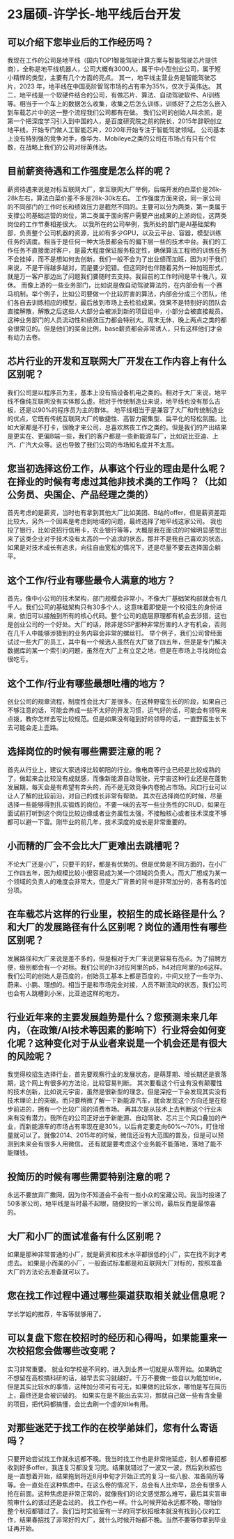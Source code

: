 # 23届硕-许学长-地平线后台开发

## 可以介绍下您毕业后的工作经历吗？

我现在工作的公司是地平线（国内TOP1智能驾驶计算方案与智能驾驶芯片提供商），全称是地平线机器人，公司大概有3000人，属于中小型创业公司，属于短小精悍的类型，主要有几个方面的亮点。
其一，地平线主营业务是智能驾驶芯片，2023 年，地平线在中国高阶智驾市场的占有率为35\%，仅次于英伟达。
其二，地平线是一个软硬件结合的公司，有做芯片、算法、自动驾驶软件、AI训练等。相当于一个车上的数据怎么收集，收集之后怎么训练，训练好了之后怎么嵌入到车载芯片中的这一整个流程我们公司都有在做。
我们公司的创始人叫余凯，是第一个把深度学习引入到中国的人，是百度研究院之前的院长，2015年辞职创立地平线，开始专门做人工智能芯片，2020年开始专注于智能驾驶领域。
公司基本上没有特别强的竞争对手，像华为、Mobileye之类的公司在市场占有只有个位数，在战略上我们的公司对标英伟达。

## 目前薪资待遇和工作强度是怎么样的呢？

薪资待遇来说是对标互联网大厂，拿互联网大厂举例，后端开发的白菜价是26k-28k左右，算法白菜价差不多是28k-30k左右。
工作强度方面来说，同一家公司的不同部门的工作时长和绩效压力是截然不同的。主要可以分为两类，第一类属于支撑公司基础运营的岗位，第二类属于面向客户需要产出成果的上游岗位，这两类岗位的工作节奏相差很大。
以我所在的公司举例，我所处的部门是AI基础架构部，负责整个公司机器的资源，比如有多少GPU，以及云平台、容器，模型训练任务的调度。相当于是任何一种大场景都会有的偏下层一些的技术中台。我们的工作任务不直接面对客户，是最大程度保证服务稳定性，确保算法工程师的训练任务不会挂掉，而不是想如何去创新。我们一般不会为了出业绩而加班，因为对于我们来说，不是干得越多越对，而是要少犯错。但这同时也伴随着另外一种加班形式，就是万一客户那边出了问题我们要随时去支持。我目前的工作时间是早十晚八，双休。
而像上游的一些业务部门，比如说是做自动驾驶算法的，在内部会有一个赛马机制。举个例子，比如公司要做一个比较厉害的算法，内部会分成三个团队，他们各自去训练相应的模型，最后放到市场上去检验成果。效果不是特别好的团队会直接解散，解散之后这些人大部分会被派到新的项目组中，小部分会被直接裁员。这种业务部门的人员流动性和绩效压力都会特别大。周末无休，晚上两点之类的都会很常见的。但是他们的奖金比例，base薪资都会非常诱人，只有这样他们才会有动力去卷。

## 芯片行业的开发和互联网大厂开发在工作内容上有什么区别呢？

我们公司是以程序员为主，基本上没有搞设备机电之类的。相对于大厂来说，地平线不像纯互联网没有实体那么虚。相对于传统制造业来说，地平线也没有那么古板，还是以90\%的程序员为主的群体。
地平线相当于是兼容了大厂和传统制造业的优点，它既有传统互联网大厂的敏捷性、高智力密集型、扁平化的轻松氛围。比如大家都是不打卡，很晚才来公司，总喜欢熬夜工作之类的。但是我们的产出结果是更实在、更偏B端一些，我们的客户都是一些新能源车厂，比如说比亚迪、上汽、广汽大众等。这也导致了我们公司的市场知名度并不太高。

## 您当初选择这份工作，从事这个行业的理由是什么呢？在择业的时候有考虑过其他非技术类的工作吗？（比如公务员、央国企、产品经理之类的）

首先考虑的是薪资，当时也有拿到其他大厂比如美团、B站的offer，但是薪资差距比较大，另外一个因素是考虑到地域的问题，最终选择了地平线这家公司。
我也投了银行，比如说招行信用卡，农业银行等等，大概是我在面试的时候明显感觉出来了这类企业对于技术没有太高的一个追求的状态，那并不是我自己喜欢的状态。如果是对技术成长有追求，向往自由宽松的情况下，还是尽量不要去选择国企躺平。

## 这个工作/行业有哪些最令人满意的地方？

首先，像中小公司的技术架构，部门规模会非常小，不像大厂基础架构部就会有几千人。我们公司的基础架构只有30多个人，这意味着即使是一个校招生的身份进来，依旧可以接触到所有的核心代码。整个公司的底层原理都有机会去涉猎，这也是创业公司的一个好处。大厂的话，除非是SSP那种非常厉害的人才有机会，否则在几千人中能够涉猎到的业务内容会非常的螺丝钉。
举个例子，我们公司曾经面试过一些大厂的员工，其中有一个候选人虽然在大厂做了四五年，但是是专门解决数据库的某一个索引的问题，虽然在大厂上有立足之地，但是在市场上寻找岗位会很吃亏。

## 这个工作/行业有哪些最想吐槽的地方？

创业公司的规章流程，制度性会比大厂差很多。在这种野蛮生长的阶段，如果自己不够注意的话，可能会养成一些不太好的开发习惯，运气好的话，可能会有领导来点拨，教你怎样去写比较规范。但是如果没有碰到好的领导的话，一直野蛮生长下去可能会走上歪路。

## 选择岗位的时候有哪些需要注意的呢？

首先从行业上，建议大家选择比较朝阳的行业。像电商等行业已经是比较成熟的了，做起来会比较没有成就感，而像新能源自动驾驶，元宇宙这种行业还是在蓬勃发展期，每天会是有希望有奔头的，而不是无效竞争内卷抢占市场。风口行业可以让人了解的比较前沿，对自己的成长非常有帮助。
其次在选择岗位的时候，尽量选择一些能够得到扎实锻炼的岗位。不要一味的去写一些业务性的CRUD，如果在面试前打听到这个岗位比较边缘或者业务属性太强，不接触核心或者技术深度不够都可以避一下雷。刚毕业的前几年，技术深度的成长是非常重要的。

## 小而精的厂会不会比大厂更难出去跳槽呢？

不论大厂还是小厂，只要干的好，都是有优势的。但是优势是不同方面的，在小厂工作四五年，因为规模比较小很容易成为某一个领域的负责人。而大厂想成为某一个领域的负责人的难度会非常大，但是大厂背景的背书是非常加分的，各有各的加分项。

## 在车载芯片这样的行业里，校招生的成长路径是什么？和大厂的发展路径有什么区别呢？岗位的通用性有哪些区别呢？

发展路径和大厂来说是差不多的，但是相对于大厂来说更容易有亮点。为了招聘方便，级别都会有一个对标。我们公司的h3对应阿里的p5，h4对应阿里的p6这样。我们公司的创始人是百度的，创始员工基本上都是百度的，中间又挖了一些华为、蔚来、小鹏、理想的。相当于是和市场完全对接，人员不断流动的状态，我们公司也会有人跳槽到小米，比亚迪这样的地方。

## 行业近年来的主要发展趋势是什么？您预测未来几年内，（在政策/AI技术等因素的影响下）行业将会如何变化呢？这种变化对于从业者来说是一个机会还是有很大的风险呢？

我觉得校招生选择行业，首先要观察行业的发展状态，是萌芽期、增长期还是衰落期，这个网上有很多的方法论，比较容易判断。
其次要看这个行业有没有颠覆性的技术创新，比如说元宇宙，虽然是很新型的理念，但是深挖一下会发现其实没有技术理论上的突破。而只要稍微了解一下新能源汽车，就会发现这个方向还是在稳步前进的，拥有一个比较广阔的消费市场。
再其次是从技术上去判断这个行业未来有没有潜力。我所在的公司正好出于新能源、自动驾驶、芯片三个风口叠加的产业，而新能源车的市场占有率现在是30\%，以后肯定要走向60\%～70\%，盯住增量就可以了。就像2014、2015年的时候，微信还没有大范围的普及，但是可以预测到未来会有很多人用微信。
还有就是要考虑这个业务能不能落地，落地了能不能赚钱。

## 投简历的时候有哪些需要特别注意的呢？

永远不要放弃广撒网，因为你不知道会不会有一些小众的宝藏公司。我当时投递了50多家公司，地平线是当时最不起眼，随便投的一家公司，最后反而是最惊喜的。

## 大厂和小厂的面试准备有什么区别呢？

如果是那种非常普通的小厂，就是薪资和技术水平都很低的小厂，实在找不到才考虑去。
如果是小而美的小厂，一般面试标准都是和互联网大厂对标的，按照准备大厂的方法论去准备就可以了。

## 您在找工作过程中通过哪些渠道获取相关就业信息呢？

学长学姐的推荐，牛客等就够用了。

## 可以复盘下您在校招时的经历和心得吗，如果能重来一次校招您会做哪些改变呢？

实习非常重要。
就业和学校是不同的，进入到业界一切就是从零开始。如果确定不想留在高校搞科研的话，越早去实习就越好。千万不要做一些自以为能加title，但是其实比较水的事情，这种加分项可有可无，如果做的比较水，哪怕是写在简历上，最终还是会被识破的。
如果实在是不能出去实习，那就自己做一些有含金量的项目，把代码都搞懂，会比去刷一个虚的title有用。

## 对那些迷茫于找工作的在校学弟妹们，您有什么寄语吗？

只要开始尝试找工作就永远都不晚。我当时找工作也是非常拖延症，别人都春招都收到好多offer，我连复习都没复习完。结果就错过了一波又一波，然后到秋招也是一直想着开始，结果拖到将近8月中旬才开始正式的复习一些八股、准备简历等等。会一直处在这种焦虑中。在这么卷的情况下，总会有人比你早，总会有很多人抢在前面。这种焦虑是非常正常的，就像我们的论文感觉那么难写，最后其实盲审院审什么的该过还是会过的。
找工作也一样。什么时候开始永远都不晚，哪怕你整个秋招都错过了。我们当时实验室有一半的同学秋招根本就没有找到心仪的工作，结果春招找了非常好的大厂，就什么时候开始都不晚。当然不要等你拿到毕业证再开始。
